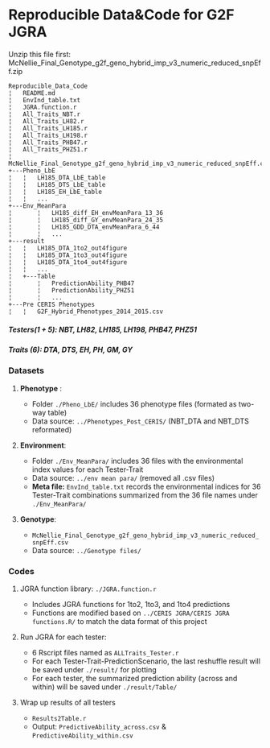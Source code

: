 # Reproducible Data&Code for G2F JGRA
Unzip this file first: McNellie_Final_Genotype_g2f_geno_hybrid_imp_v3_numeric_reduced_snpEff.zip
```
Reproducible_Data_Code
¦	README.md
¦	EnvInd_table.txt    
¦	JGRA.function.r
¦	All_Traits_NBT.r
¦	All_Traits_LH82.r
¦	All_Traits_LH185.r
¦	All_Traits_LH198.r
¦	All_Traits_PHB47.r
¦	All_Traits_PHZ51.r
¦	McNellie_Final_Genotype_g2f_geno_hybrid_imp_v3_numeric_reduced_snpEff.csv
+---Pheno_LbE
¦   ¦	LH185_DTA_LbE_table
¦   ¦	LH185_DTS_LbE_table
¦   ¦	LH185_EH_LbE_table
¦   ¦	... 
+---Env_MeanPara
¦       ¦	LH185_diff_EH_envMeanPara_13_36
¦       ¦	LH185_diff_GY_envMeanPara_24_35
¦       ¦	LH185_GDD_DTA_envMeanPara_6_44
¦       ¦	... 
+---result
¦   ¦	LH185_DTA_1to2_out4figure
¦   ¦	LH185_DTA_1to3_out4figure
¦   ¦	LH185_DTA_1to4_out4figure
¦   ¦	...
¦   +---Table
¦       ¦	PredictionAbility_PHB47
¦       ¦	PredictionAbility_PHZ51
¦       ¦	...
+---Pre CERIS Phenotypes
¦   ¦	G2F_Hybrid_Phenotypes_2014_2015.csv
```

##### Testers(1 + 5): NBT, LH82, LH185, LH198, PHB47, PHZ51
##### Traits (6): DTA, DTS, EH, PH, GM, GY

### Datasets
1. **Phenotype** : 
	- Folder `./Pheno_LbE/` includes 36 phenotype files (formated as two-way table)
	- Data source: `../Phenotypes_Post_CERIS/` (NBT_DTA and NBT_DTS reformated)

2. **Environment**: 
	- Folder `./Env_MeanPara/` includes 36 files with the environmental index values for each Tester-Trait
	- Data source: `../env mean para/` (removed all .csv files)
	- **Meta file:** `EnvInd_table.txt` records the environmental indices for 36 Tester-Trait combinations summarized from the 36 file names under `./Env_MeanPara/`

3. **Genotype**:
	- `McNellie_Final_Genotype_g2f_geno_hybrid_imp_v3_numeric_reduced_snpEff.csv`
	- Data source: `../Genotype files/`
 

### Codes

1. JGRA function library: `./JGRA.function.r` 
	- Includes JGRA functions for 1to2, 1to3, and 1to4 predictions
	- Functions are modified based on `../CERIS JGRA/CERIS JGRA functions.R/` to match the data format of this project

2. Run JGRA for each tester:
	- 6 Rscript files named as `ALLTraits_Tester.r`
	- For each Tester-Trait-PredictionScenario, the last reshuffle result will be saved under `./result/` for plotting
	- For each tester, the summarized prediction ability (across and within) will be saved under `./result/Table/`
3. Wrap up results of all testers
	- `Results2Table.r`
	- Output: `PredictiveAbility_across.csv` & `PredictiveAbility_within.csv`


